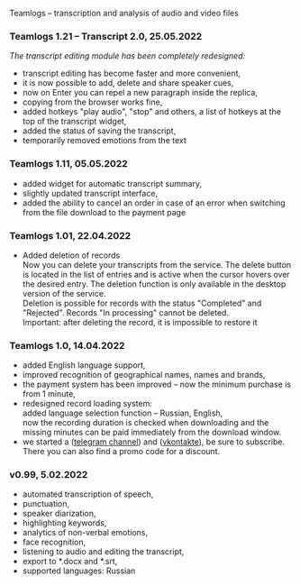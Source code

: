 Teamlogs – transcription and analysis of audio and video files

### **Teamlogs 1.21 – Transcript 2.0,** 25.05.2022

_The transcript editing module has been completely redesigned:_
* transcript editing has become faster and more convenient,
* it is now possible to add, delete and share speaker cues,
* now on Enter you can repel a new paragraph inside the replica,
* copying from the browser works fine,
* added hotkeys "play audio", "stop" and others, a list of hotkeys at the top of the transcript widget,
* added the status of saving the transcript,
* temporarily removed emotions from the text

### **Teamlogs 1.11,** 05.05.2022

* added widget for automatic transcript summary,
* slightly updated transcript interface,
* added the ability to cancel an order in case of an error when switching from the file download to the payment page

### **Teamlogs 1.01,** 22.04.2022

* Added deletion of records <br>
  Now you can delete your transcripts from the service. The delete button is located in the list of entries and is active when the cursor hovers over the desired entry. The deletion function is only available in the desktop version of the service. <br>
  Deletion is possible for records with the status "Completed" and "Rejected". Records "In processing" cannot be deleted. <br>
  Important: after deleting the record, it is impossible to restore it

### **Teamlogs 1.0,** 14.04.2022

* added English language support,
* improved recognition of geographical names, names and brands,
* the payment system has been improved – now the minimum purchase is from 1 minute,
* redesigned record loading system: <br>
  added language selection function – Russian, English, <br>
  now the recording duration is checked when downloading and the missing minutes can be paid immediately from the download window.
* we started a (<a href="https://t.me/teamlogs" target="_blank">telegram channel</a>) and (<a href="https://vk.com/teamlogs" target="_blank">vkontakte</a>), be sure to subscribe. There you can also find a promo code for a discount.

### **v0.99,** 5.02.2022

* automated transcription of speech,
* punctuation,
* speaker diarization,
* highlighting keywords,
* analytics of non-verbal emotions,
* face recognition,
* listening to audio and editing the transcript, 
* export to *.docx and *.srt,
* supported languages: Russian
